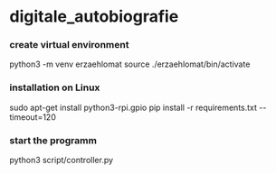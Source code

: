 # digitale_autobiografie

### create virtual environment
python3 -m venv erzaehlomat
source ./erzaehlomat/bin/activate

### installation on Linux
sudo apt-get install python3-rpi.gpio
pip install -r requirements.txt --timeout=120

### start the programm
python3 script/controller.py